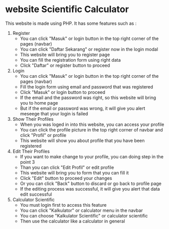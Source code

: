 # website Scientific Calculator

This website is made using PHP. It has some features such as :
1. Register 
    - You can click "Masuk" or login button in the top right corner of the pages (navbar)
    - You can click "Daftar Sekarang" or register now in the login modal
    - This website will bring you to register page
    - You can fill the registration form using right data
    - Click "Daftar" or register button to proceed  
2. Login
    - You can click "Masuk" or login button in the top right corner of the pages (navbar)
    - Fill the login form using email and password that was registered
    - Click "Masuk" or login button to proceed
    - If the email and the password was right, so this website will bring you to home page
    - But if the email or password was wrong, it will give you alert meseege that your login is failed
3. Show Their Profiles
    - When you was loged in into this website, you can access your profile
    - You can click the profile picture in the top right corner of navbar and click "Profil" or profile
    - This website will show you about profile that you have been registered
4. Edit Their Profiles
    - If you want to make change to your profile, you can doing step in the point 3
    - Than you can click "Edit Profil" or edit profile
    - This website will bring you to form that you can fill it
    - Click "Edit" button to proceed your changes
    - Or you can click "Back" button to discard or go back to profile page
    - If the editing process was successful, it will give you alert that data edit successful
5. Calculator Scientific
    - You must login first to access this feature
    - You can click "Kalkulator" or calculator menu in the navbar
    - You can choose "Kalkulator Scientific" or calculator scientific 
    - Then use the calculator like a calculator in general